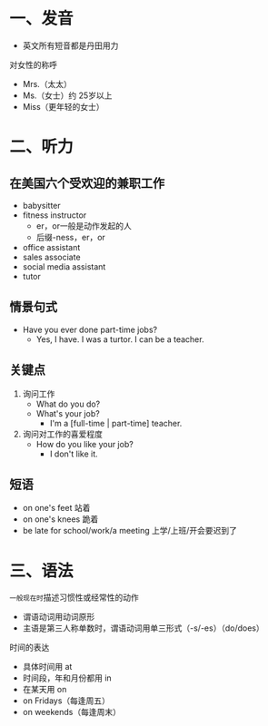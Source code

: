 # 一、发音
- 英文所有短音都是丹田用力


对女性的称呼
- Mrs.（太太）
- Ms.（女士）约 25岁以上
- Miss（更年轻的女士）


# 二、听力
## 在美国六个受欢迎的兼职工作
- babysitter
- fitness instructor
  - er，or一般是动作发起的人
  - 后缀-ness，er，or
- office assistant
- sales associate
- social media assistant
- tutor

## 情景句式
- Have you ever done part-time jobs?
  - Yes, I have. I was a turtor. I can be a teacher.

## 关键点
1. 询问工作
   - What do you do?
   - What's your job?
      - I'm a [full-time | part-time] teacher.
2. 询问对工作的喜爱程度
   - How do you like your job?
     - I don't like it.

## 短语
- on one's feet 站着
- on one's knees 跪着
- be late for school/work/a meeting 上学/上班/开会要迟到了

# 三、语法
`一般现在时`描述习惯性或经常性的动作
- 谓语动词用动词原形
- 主语是第三人称单数时，谓语动词用单三形式（-s/-es）（do/does）

时间的表达
- 具体时间用 at
- 时间段，年和月份都用 in
- 在某天用 on
- on Fridays（每逢周五）
- on weekends（每逢周末）